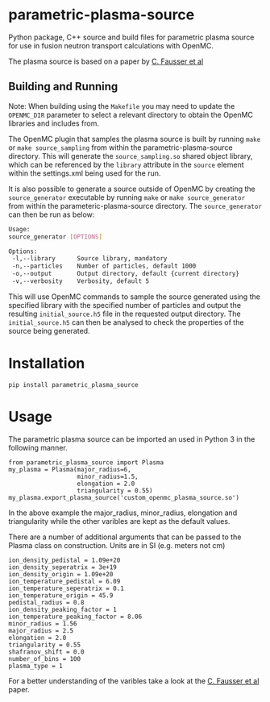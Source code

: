 # parametric-plasma-source

Python package, C++ source and build files for parametric plasma source for use in fusion neutron transport calculations with OpenMC.

The plasma source is based on a paper by [C. Fausser et al](https://www.sciencedirect.com/science/article/pii/S0920379612000853)

## Building and Running

Note: When building using the `Makefile` you may need to update the `OPENMC_DIR` parameter to select a relevant directory to obtain the OpenMC libraries and includes from.

The OpenMC plugin that samples the plasma source is built by running `make` or `make source_sampling` from within the parametric-plasma-source directory. This will generate the `source_sampling.so` shared object library, which can be referenced by the `library` attribute in the `source` element within the settings.xml being used for the run.

It is also possible to generate a source outside of OpenMC by creating the `source_generator` executable by running `make` or `make source_generator` from within the parameteric-plasma-source directory. The `source_generator` can then be run as below:

```bash
Usage:
source_generator [OPTIONS]

Options:
 -l,--library      Source library, mandatory
 -n,--particles    Number of particles, default 1000
 -o,--output       Output directory, default {current directory}
 -v,--verbosity    Verbosity, default 5
 ```

This will use OpenMC commands to sample the source generated using the specified library with the specified number of particles and output the resulting `initial_source.h5` file in the requested output directory. The `initial_source.h5` can then be analysed to check the properties of the source being generated.

# Installation

```pip install parametric_plasma_source```

# Usage

The parametric plasma source can be imported an used in Python 3 in the following manner.

```
from parametric_plasma_source import Plasma
my_plasma = Plasma(major_radius=6,
                   minor_radius=1.5,
                   elongation = 2.0
                   triangularity = 0.55)
my_plasma.export_plasma_source('custom_openmc_plasma_source.so')
```

In the above example the major_radius, minor_radius, elongation and triangularity while the other varibles are kept as the default values.

There are a number of additional arguments that can be passed to the Plasma class on construction. Units are in SI (e.g. meters not cm)

```
ion_density_pedistal = 1.09e+20
ion_density_seperatrix = 3e+19
ion_density_origin = 1.09e+20
ion_temperature_pedistal = 6.09
ion_temperature_seperatrix = 0.1
ion_temperature_origin = 45.9
pedistal_radius = 0.8
ion_density_peaking_factor = 1
ion_temperature_peaking_factor = 8.06
minor_radius = 1.56
major_radius = 2.5
elongation = 2.0
triangularity = 0.55
shafranov_shift = 0.0
number_of_bins = 100
plasma_type = 1
```

For a better understanding of the varibles take a look at the [C. Fausser et al](https://www.sciencedirect.com/science/article/pii/S0920379612000853) paper.
